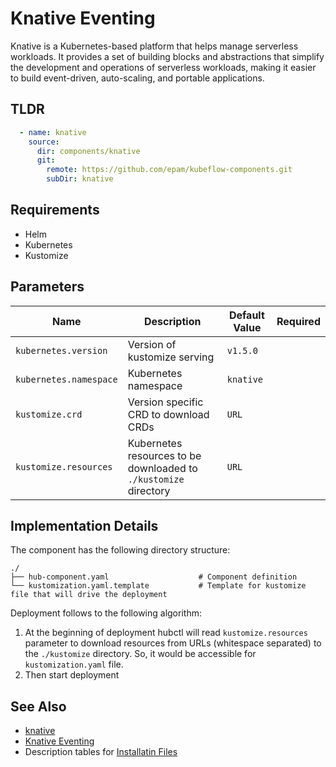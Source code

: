 # Knative Eventing

Knative is a Kubernetes-based platform that helps manage serverless workloads. It provides a set of building blocks and abstractions that simplify the development and operations of serverless workloads, making it easier to build event-driven, auto-scaling, and portable applications.

## TLDR

```yaml
  - name: knative
    source:
      dir: components/knative
      git:
        remote: https://github.com/epam/kubeflow-components.git
        subDir: knative
```

## Requirements

- Helm
- Kubernetes
- Kustomize

## Parameters

| Name                   | Description                                                      | Default Value     | Required |
|------------------------|------------------------------------------------------------------|-------------------|:--------:|
| `kubernetes.version`   | Version of kustomize serving                                     | `v1.5.0`          |          |
| `kubernetes.namespace` | Kubernetes namespace                                             | `knative` |          |
| `kustomize.crd`        | Version specific CRD to download CRDs                            | `URL`             |          |
| `kustomize.resources`  | Kubernetes resources to be downloaded to `./kustomize` directory | `URL`             |          |

## Implementation Details

The component has the following directory structure:
```text
./
├── hub-component.yaml                    # Component definition
└── kustomization.yaml.template           # Template for kustomize file that will drive the deployment
```

Deployment follows to the following algorithm:

1. At the beginning of deployment hubctl will read `kustomize.resources` parameter to download resources from URLs (whitespace separated) to the `./kustomize` directory. So, it would be accessible for `kustomization.yaml` file.
2. Then start deployment

## See Also

- [knative](https://knative.dev/)
- [Knative Eventing](https://knative.dev/docs/install/yaml-install/eventing/install-eventing-with-yaml)
- Description tables for [Installatin Files](https://knative.dev/docs/install/yaml-install/eventing/eventing-installation-files/)
